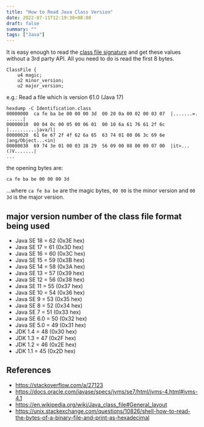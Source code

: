 ```yaml
---
title: "How to Read Java Class Version"
date: 2022-07-11T12:19:38+08:00
draft: false
summary: ""
tags: ["Java"]
---
```


It is easy enough to read the [class file signature](http://docs.oracle.com/javase/specs/jvms/se7/html/jvms-4.html#jvms-4.1) and get these values without a 3rd party API. All you need to do is read the first 8 bytes.

```
ClassFile {
    u4 magic;
    u2 minor_version;
    u2 major_version;
```

e.g.: Read a file which is version 61.0 (Java 17)

```
hexdump -C Identification.class 
00000000  ca fe ba be 00 00 00 3d  00 20 0a 00 02 00 03 07  |.......=. ......|
00000010  00 04 0c 00 05 00 06 01  00 10 6a 61 76 61 2f 6c  |..........java/l|
00000020  61 6e 67 2f 4f 62 6a 65  63 74 01 00 06 3c 69 6e  |ang/Object...<in|
00000030  69 74 3e 01 00 03 28 29  56 09 00 08 00 09 07 00  |it>...()V.......|
...
```

the opening bytes are:

```
ca fe ba be 00 00 00 3d
```

...where `ca fe ba be` are the magic bytes, `00 00` is the minor version and `00 3d` is the major version.

## major version number of the class file format being used

* Java SE 18 = 62 (0x3E hex)
* Java SE 17 = 61 (0x3D hex)
* Java SE 16 = 60 (0x3C hex)
* Java SE 15 = 59 (0x3B hex)
* Java SE 14 = 58 (0x3A hex)
* Java SE 13 = 57 (0x39 hex)
* Java SE 12 = 56 (0x38 hex)
* Java SE 11 = 55 (0x37 hex)
* Java SE 10 = 54 (0x36 hex)
* Java SE 9 = 53 (0x35 hex)
* Java SE 8 = 52 (0x34 hex)
* Java SE 7 = 51 (0x33 hex)
* Java SE 6.0 = 50 (0x32 hex)
* Java SE 5.0 = 49 (0x31 hex)
* JDK 1.4 = 48 (0x30 hex)
* JDK 1.3 = 47 (0x2F hex)
* JDK 1.2 = 46 (0x2E hex)
* JDK 1.1 = 45 (0x2D hex)

## References

* https://stackoverflow.com/a/27123
* https://docs.oracle.com/javase/specs/jvms/se7/html/jvms-4.html#jvms-4.1
* https://en.wikipedia.org/wiki/Java_class_file#General_layout
* https://unix.stackexchange.com/questions/10826/shell-how-to-read-the-bytes-of-a-binary-file-and-print-as-hexadecimal
